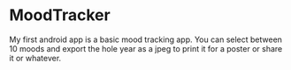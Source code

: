 # MoodTracker
My first android app is a basic mood tracking app. You can select between 10 moods and export the hole year as a jpeg to print it for a poster or share it or whatever.
